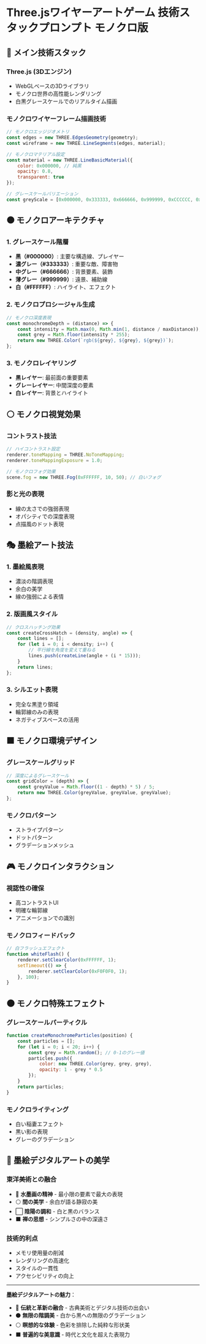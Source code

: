 
# Three.jsワイヤーアートゲーム 技術スタックプロンプト モノクロ版

## 🖤 **メイン技術スタック**

### **Three.js (3Dエンジン)**
- WebGLベースの3Dライブラリ
- モノクロ世界の高性能レンダリング
- 白黒グレースケールでのリアルタイム描画

### **モノクロワイヤーフレーム描画技術**
```javascript
// モノクロエッジジオメトリ
const edges = new THREE.EdgesGeometry(geometry);
const wireframe = new THREE.LineSegments(edges, material);

// モノクロマテリアル設定
const material = new THREE.LineBasicMaterial({ 
    color: 0x000000, // 純黒
    opacity: 0.8, 
    transparent: true 
});

// グレースケールバリエーション
const greyScale = [0x000000, 0x333333, 0x666666, 0x999999, 0xCCCCCC, 0xFFFFFF];
```

## ⚫ **モノクロアーキテクチャ**

### **1. グレースケール階層**
- **黒（#000000）**: 主要な構造線、プレイヤー
- **濃グレー（#333333）**: 重要な敵、障害物
- **中グレー（#666666）**: 背景要素、装飾
- **薄グレー（#999999）**: 遠景、補助線
- **白（#FFFFFF）**: ハイライト、エフェクト

### **2. モノクロプロシージャル生成**
```javascript
// モノクロ深度表現
const monochromeDepth = (distance) => {
    const intensity = Math.max(0, Math.min(1, distance / maxDistance));
    const grey = Math.floor(intensity * 255);
    return new THREE.Color(`rgb(${grey}, ${grey}, ${grey})`);
};
```

### **3. モノクロレイヤリング**
- **黒レイヤー**: 最前面の重要要素
- **グレーレイヤー**: 中間深度の要素
- **白レイヤー**: 背景とハイライト

## ⚪ **モノクロ視覚効果**

### **コントラスト技法**
```javascript
// ハイコントラスト設定
renderer.toneMapping = THREE.NoToneMapping;
renderer.toneMappingExposure = 1.0;

// モノクロフォグ効果
scene.fog = new THREE.Fog(0xFFFFFF, 10, 50); // 白いフォグ
```

### **影と光の表現**
- 線の太さでの強弱表現
- オパシティでの深度表現
- 点描風のドット表現

## 🎭 **墨絵アート技法**

### **1. 墨絵風表現**
- 濃淡の階調表現
- 余白の美学
- 線の強弱による表情

### **2. 版画風スタイル**
```javascript
// クロスハッチング効果
const createCrossHatch = (density, angle) => {
    const lines = [];
    for (let i = 0; i < density; i++) {
        // 平行線を角度を変えて重ねる
        lines.push(createLine(angle + (i * 15)));
    }
    return lines;
};
```

### **3. シルエット表現**
- 完全な黒塗り領域
- 輪郭線のみの表現
- ネガティブスペースの活用

## ⬛ **モノクロ環境デザイン**

### **グレースケールグリッド**
```javascript
// 深度によるグレースケール
const gridColor = (depth) => {
    const greyValue = Math.floor((1 - depth) * 5) / 5;
    return new THREE.Color(greyValue, greyValue, greyValue);
};
```

### **モノクロパターン**
- ストライプパターン
- ドットパターン
- グラデーションメッシュ

## 🎮 **モノクロインタラクション**

### **視認性の確保**
- 高コントラストUI
- 明確な輪郭線
- アニメーションでの識別

### **モノクロフィードバック**
```javascript
// 白フラッシュエフェクト
function whiteFlash() {
    renderer.setClearColor(0xFFFFFF, 1);
    setTimeout(() => {
        renderer.setClearColor(0xF0F0F0, 1);
    }, 100);
}
```

## 🌑 **モノクロ特殊エフェクト**

### **グレースケールパーティクル**
```javascript
function createMonochromeParticles(position) {
    const particles = [];
    for (let i = 0; i < 20; i++) {
        const grey = Math.random(); // 0-1のグレー値
        particles.push({
            color: new THREE.Color(grey, grey, grey),
            opacity: 1 - grey * 0.5
        });
    }
    return particles;
}
```

### **モノクロライティング**
- 白い稲妻エフェクト
- 黒い影の表現
- グレーのグラデーション

## 🎨 **墨絵デジタルアートの美学**

### **東洋美術との融合**
- 🖤 **水墨画の精神** - 最小限の要素で最大の表現
- ⚪ **間の美学** - 余白が語る静寂の美
- ⬜ **陰陽の調和** - 白と黒のバランス
- ⬛ **禅の思想** - シンプルさの中の深遠さ

### **技術的利点**
- メモリ使用量の削減
- レンダリングの高速化
- スタイルの一貫性
- アクセシビリティの向上

---

**墨絵デジタルアートの魅力**：
- 🖤 **伝統と革新の融合** - 古典美術とデジタル技術の出会い
- ⚫ **無限の階調美** - 白から黒への無限のグラデーション
- ⚪ **瞑想的な体験** - 色彩を排除した純粋な形状美
- ⬛ **普遍的な美意識** - 時代と文化を超えた表現力
